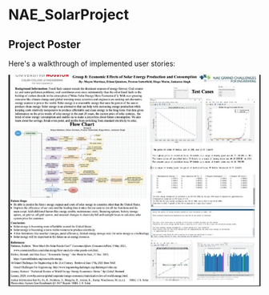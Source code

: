 # NAE_SolarProject

## Project Poster

Here's a walkthrough of implemented user stories:

<img src='ProjectPoster.jpg' title='Project Poster' width='' alt='Video Walkthrough' />
